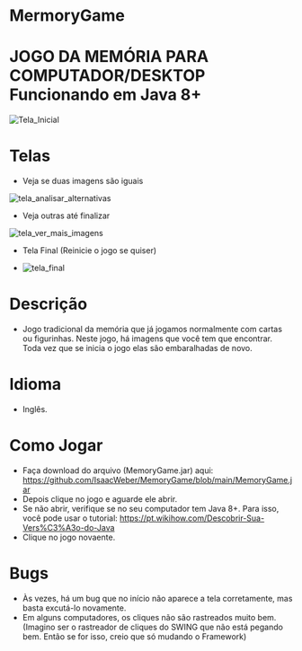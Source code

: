 # MermoryGame
# JOGO DA MEMÓRIA PARA COMPUTADOR/DESKTOP Funcionando em Java 8+
![Tela_Inicial](https://github.com/user-attachments/assets/2adc3a93-86f1-4888-9de8-61d8c1a73b27)
# Telas
* Veja se duas imagens são iguais
  
![tela_analisar_alternativas](https://github.com/user-attachments/assets/f5d8ee14-cfaa-4cde-8777-605668b7e0aa)
* Veja outras até finalizar
  
![tela_ver_mais_imagens](https://github.com/user-attachments/assets/a0d4f277-4b27-4ff0-b354-373da42d387c)
* Tela Final (Reinicie o jogo se quiser)
  
* ![tela_final](https://github.com/user-attachments/assets/175ff191-0880-4bc7-bf36-d5c3570d4471)
# Descrição
* Jogo tradicional da memória que já jogamos normalmente com cartas ou figurinhas. Neste jogo, há imagens que você tem que encontrar. Toda vez que se inicia o jogo elas são embaralhadas de novo.
# Idioma
* Inglês.
# Como Jogar
* Faça download do arquivo (MemoryGame.jar) aqui: https://github.com/IsaacWeber/MemoryGame/blob/main/MemoryGame.jar
* Depois clique no jogo e aguarde ele abrir. 
* Se não abrir, verifique se no seu computador tem Java 8+. Para isso, você pode usar o tutorial: https://pt.wikihow.com/Descobrir-Sua-Vers%C3%A3o-do-Java 
* Clique no jogo novaente.
# Bugs
* Às vezes, há um bug que no início não aparece a tela corretamente, mas basta excutá-lo novamente.
* Em alguns computadores, os cliques não são rastreados muito bem. (Imagino ser o rastreador de cliques do SWING que não está pegando bem. Então se for isso, creio que só mudando o Framework)


